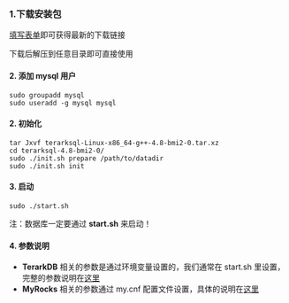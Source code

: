 ### 1.下载安装包
[填写表单](http://terark.com/zh/download/mysql_rocksdb/latest)即可获得最新的下载链接

下载后解压到任意目录即可直接使用

#### 2. 添加 mysql 用户

```
sudo groupadd mysql
sudo useradd -g mysql mysql
```

#### 2. 初始化

```
tar Jxvf terarksql-Linux-x86_64-g++-4.8-bmi2-0.tar.xz
cd terarksql-4.8-bmi2-0/
sudo ./init.sh prepare /path/to/datadir
sudo ./init.sh init
```

#### 3. 启动

```
sudo ./start.sh
```
注：数据库一定要通过 **start.sh** 来启动！


#### 4. 参数说明

- **TerarkDB** 相关的参数是通过环境变量设置的，我们通常在 start.sh 里设置，完整的参数说明在[这里](http://terark.com/docs/terarksql-manual/zh-hans/full_config_options.html)
- **MyRocks** 相关的参数通过 my.cnf 配置文件设置，具体的说明在[这里](https://github.com/facebook/mysql-5.6/wiki/New-MySQL-RocksDB-Server-Variables)
